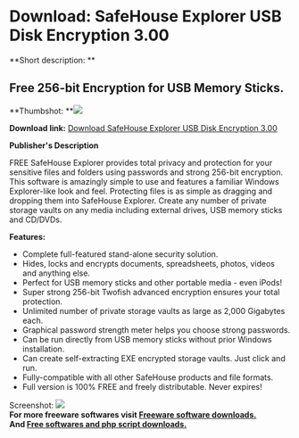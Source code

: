 # Download: SafeHouse Explorer USB Disk Encryption 3.00

**Short description: **

## Free 256-bit Encryption for USB Memory Sticks.

  
**Thumbshot: **![](http://www.freewarefiles.com/screenshot/sfhouseexplorerusb_md.jpg)   
  
**Download link:** [Download SafeHouse Explorer USB Disk Encryption 3.00](http://freesoftwares.boysofts.com/SafeHouse-Explorer-USB-Disk-Encryption_program_48308.html)  
  

**Publisher's Description**  
  

FREE SafeHouse Explorer provides total privacy and protection for your
sensitive files and folders using passwords and strong 256-bit encryption.
This software is amazingly simple to use and features a familiar Windows
Explorer-like look and feel. Protecting files is as simple as dragging and
dropping them into SafeHouse Explorer. Create any number of private storage
vaults on any media including external drives, USB memory sticks and CD/DVDs.

**Features:**

  * Complete full-featured stand-alone security solution. 
  * Hides, locks and encrypts documents, spreadsheets, photos, videos and anything else. 
  * Perfect for USB memory sticks and other portable media - even iPods! 
  * Super strong 256-bit Twofish advanced encryption ensures your total protection. 
  * Unlimited number of private storage vaults as large as 2,000 Gigabytes each. 
  * Graphical password strength meter helps you choose strong passwords. 
  * Can be run directly from USB memory sticks without prior Windows installation. 
  * Can create self-extracting EXE encrypted storage vaults. Just click and run. 
  * Fully-compatible with all other SafeHouse products and file formats. 
  * Full version is 100% FREE and freely distributable. Never expires! 

  
  
Screenshot:
![](http://www.freewarefiles.com/screenshot/sfhouseexplorerusb.jpg)  
**For more freeware softwares visit [Freeware software downloads.](http://freesoftwares.boysofts.com/)**   
**And [Free softwares and php script downloads.](http://www.boysofts.com/)**

